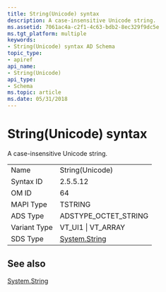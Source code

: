 ```yaml
---
title: String(Unicode) syntax
description: A case-insensitive Unicode string.
ms.assetid: 7061ac4a-c2f1-4c63-bdb2-8ec329f9dc5e
ms.tgt_platform: multiple
keywords:
- String(Unicode) syntax AD Schema
topic_type:
- apiref
api_name:
- String(Unicode)
api_type:
- Schema
ms.topic: article
ms.date: 05/31/2018
---
```


# String(Unicode) syntax

A case-insensitive Unicode string.



|              |                                                                        |
|--------------|------------------------------------------------------------------------|
| Name         | String(Unicode)                                                        |
| Syntax ID    | 2.5.5.12                                                               |
| OM ID        | 64                                                                     |
| MAPI Type    | TSTRING                                                                |
| ADS Type     | ADSTYPE\_OCTET\_STRING                                                 |
| Variant Type | VT\_UI1 \| VT\_ARRAY                                                   |
| SDS Type     | [System.String](https://docs.microsoft.com/dotnet/api/system.string?redirectedfrom=MSDN) |



## See also

<dl> <dt>

[System.String](https://docs.microsoft.com/dotnet/api/system.string?redirectedfrom=MSDN)
</dt> </dl>

 

 




